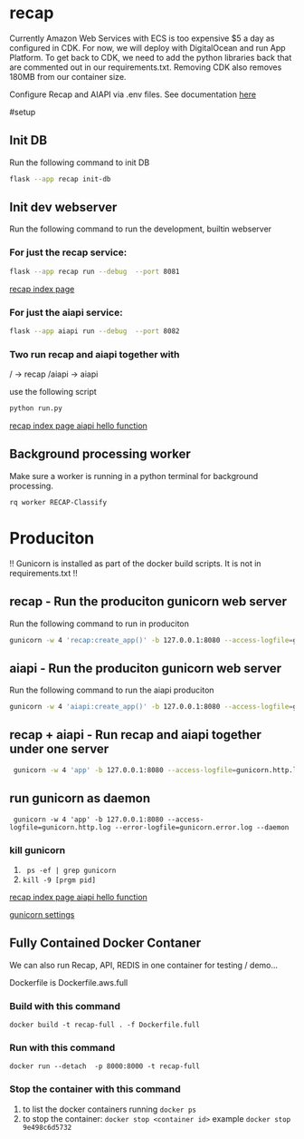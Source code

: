 # recap

Currently Amazon Web Services with ECS is too expensive $5 a day as configured in CDK. For now, we will deploy with DigitalOcean and run App Platform. To get back to CDK, we need to add the python libraries back that are commented out in our requirements.txt.  Removing CDK also removes 180MB from our container size.

Configure Recap and AIAPI via .env files.  See documentation [here](docs/environments.md)

#setup
## Init DB
Run the following command to init DB
```bash
flask --app recap init-db   
```

## Init dev webserver
Run the following command to run the development, builtin webserver

### For just the recap service: 
```bash
flask --app recap run --debug  --port 8081
```
[recap index page](http://127.0.0.1:8081/)

### For just the aiapi service: 
```bash
flask --app aiapi run --debug  --port 8082
```

### Two run recap and aiapi together with
/ -> recap
/aiapi -> aiapi

use the following script
```bash
python run.py
```

[recap index page ](http://127.0.0.1:8001/)
[aiapi hello function ](http://127.0.0.1:8001/aiapi/hello)

## Background processing worker
Make sure a worker is running in a python terminal for background processing.

```rq worker RECAP-Classify```

# Produciton

!! Gunicorn is installed as part of the docker build scripts. It is not in requirements.txt !!
## recap - Run the produciton gunicorn web server
Run the following command to run in produciton
```bash
gunicorn -w 4 'recap:create_app()' -b 127.0.0.1:8080 --access-logfile=gunicorn.http.log --error-logfile=gunicorn.error.log
```

## aiapi - Run the produciton gunicorn web server
Run the following command to run the aiapi produciton
```bash
gunicorn -w 4 'aiapi:create_app()' -b 127.0.0.1:8080 --access-logfile=gunicorn.http.log --error-logfile=gunicorn.error.log
```

## recap + aiapi - Run recap and aiapi together under one server

```bash
 gunicorn -w 4 'app' -b 127.0.0.1:8080 --access-logfile=gunicorn.http.log --error-logfile=gunicorn.error.log
```

## run gunicorn as daemon
``` gunicorn -w 4 'app' -b 127.0.0.1:8080 --access-logfile=gunicorn.http.log --error-logfile=gunicorn.error.log --daemon```

### kill gunicorn
1. ``` ps -ef | grep gunicorn```
2. ```kill -9 [prgm pid]```

[recap index page ](http://127.0.0.1:8080/)
[aiapi hello function ](http://127.0.0.1:8080/aiapi/hello)

[gunicorn settings](https://docs.gunicorn.org/en/stable/settings.html)

## Fully Contained Docker Contaner
We can also run Recap, API, REDIS in one container for testing / demo...

Dockerfile is Dockerfile.aws.full

### Build with this command

```docker build -t recap-full . -f Dockerfile.full```

### Run with this command
```docker run --detach  -p 8000:8000 -t recap-full```
### Stop the container with this command

1. to list the docker containers running ```docker ps```
2. to stop the container: ```docker stop <container id>``` example ```docker stop 9e498c6d5732```